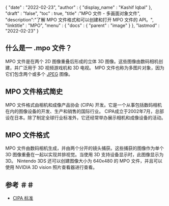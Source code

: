 {
  "date" : "2022-02-23",
  "author" : {
    "display_name" : "Kashif Iqbal"
},
  "draft" : "false",
  "toc" : true,
  "title" :"MPO 文件 - 多画面对象文件",
  "description":"了解 MPO 文件格式和可以创建和打开 MPO 文件的 API。",
  "linktitle" : "MPO",
  "menu" : {
    "docs" : {
      "parent" : "image"
}
},
  "lastmod" : "2022-02-23"
}

## 什么是一 .mpo 文件？

MPO 文件是在两个 2D 图像重叠后形成的立体 3D 图像。这些图像由数码相机创建，并广泛用于 3D 视频游戏机和 3D 电视。 MPO 文件也称为多图片对象，因为它们包含两个或多个 [JPEG](/zh/image/jpeg/) 图像。

## MPO 文件格式简史

MPO 文件格式由相机和成像产品协会 (CIPA) 开发。它是一个从事包括数码相机在内的图像设备的开发、生产和销售的国际行业。 CIPA成立于2002年7月，总部设在日本。除了制定全球行业标准外，它还经常举办展示相机和成像设备的活动。

## MPO 文件格式

MPO 文件由数码相机生成，并由两个分开的镜头捕获。这些捕获的图像作为单个 3D 图像重叠在一起以实现并排视觉。当使用 3D 支持设备显示时，此图像显示为 3D。 Nintendo 3DS 还可以创建图像大小为 640x480 的 MPO 文件，并且可以使用 NVIDIA 3D vision 照片查看器进行查看。

## 参考 ＃＃

* [CIPA 标准](https://www.cipa.jp/e/std/std-sec.html)

